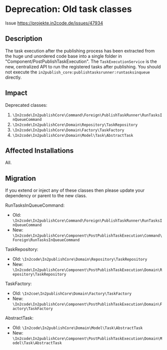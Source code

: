 # Deprecation: Old task classes

Issue https://projekte.in2code.de/issues/47934

## Description

The task execution after the publishing process has been extracted from the huge und unordered code base into a single
folder in "Component/PostPublishTaskExecution". The `TaskExecutionService` is the new, centralized API to run the
registered tasks after publishing. You should not execute the `in2publish_core:publishtasksrunner:runtasksinqueue`
directly.

## Impact

Deprecated classes:

1. `\In2code\In2publishCore\Command\Foreign\PublishTaskRunner\RunTasksInQueueCommand`
1. `\In2code\In2publishCore\Domain\Repository\TaskRepository`
1. `\In2code\In2publishCore\Domain\Factory\TaskFactory`
1. `\In2code\In2publishCore\Domain\Model\Task\AbstractTask`

## Affected Installations

All.

## Migration

If you extend or inject any of these classes then please update your dependency or parent to the new class.

RunTasksInQueueCommand:

* Old: `\In2code\In2publishCore\Command\Foreign\PublishTaskRunner\RunTasksInQueueCommand`
* New: `\In2code\In2publishCore\Component\PostPublishTaskExecution\Command\Foreign\RunTasksInQueueCommand`

TaskRepository:

* Old: `\In2code\In2publishCore\Domain\Repository\TaskRepository`
* New: `\In2code\In2publishCore\Component\PostPublishTaskExecution\Domain\Repository\TaskRepository`

TaskFactory:

* Old: `\In2coe\In2publishCore\Domain\Factory\TaskFactory`
* New: `\In2code\In2publishCore\Component\PostPublishTaskExecution\Domain\Factory\TaskFactory`

AbstractTask:

* Old: `\In2code\In2publishCore\Domain\Model\Task\AbstractTask`
* New: `\In2code\In2publishCore\Component\PostPublishTaskExecution\Domain\Model\Task\AbstractTask`
